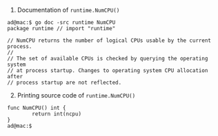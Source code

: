 1. Documentation of `runtime.NumCPU()` 
```
ad@mac:$ go doc -src runtime NumCPU
package runtime // import "runtime"

// NumCPU returns the number of logical CPUs usable by the current process.
//
// The set of available CPUs is checked by querying the operating system
// at process startup. Changes to operating system CPU allocation after
// process startup are not reflected.
```

2. Printing source code of `runtime.NumCPU()`
```
func NumCPU() int {
        return int(ncpu)
}
ad@mac:$
``` 